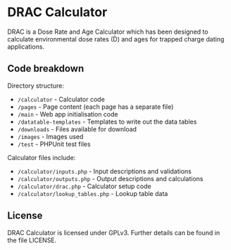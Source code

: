 # DRAC Calculator

DRAC is a Dose Rate and Age Calculator which has been designed to calculate environmental dose rates (Ḋ) and ages for trapped charge dating applications.


## Code breakdown

Directory structure:
* `/calculator` - Calculator code
* `/pages` - Page content (each page has a separate file)
* `/main` - Web app initialisation code
* `/datatable-templates` - Templates to write out the data tables
* `/downloads` - Files available for download
* `/images` - Images used
* `/test` - PHPUnit test files

Calculator files include:
* `/calculator/inputs.php` - Input descriptions and validations
* `/calculator/outputs.php` - Output descriptions and calculations
* `/calculator/drac.php` - Calculator setup code
* `/calculator/lookup_tables.php` - Lookup table data


## License

DRAC Calculator is licensed under GPLv3. Further details can be found in the file LICENSE.
